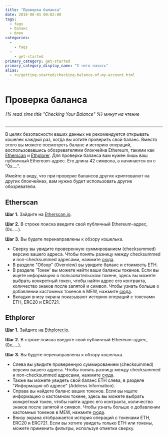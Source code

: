 ```yaml
---
title: "Проверка баланса"
date: 2018-06-01 00:02:00
tags:
  - faqs
  - баланс
  - блок
categories:
  - 
    - faqs
  - 
    - get-started
primary_category: get-started
primary_category_display_name: "С чего начать"
alias:
  - ru/getting-started/checking-balance-of-my-account.html
---
```


# __Проверка баланса__
###### {% read_time title "Checking Your Balance" %} минут на чтение
***

В целях безопасности ваших данных не рекомендуется открывать кошелек каждый раз, когда вы хотите проверить свой баланс. Вместо этого вы можете посмотреть баланс и историю операций, воспользовавшись обозревателями блокчейна Ethereum, такими как [Etherscan](https://etherscan.io) и [Ethplorer](https://ethplorer.io). Для проверки баланса вам нужен лишь ваш публичный Ethereum-адрес. Его длина 42 символа, а начинается он с "0x….".

Имейте в виду, что при проверке балансов других криптовалют на других блокчейнах, вам нужно будет использовать другие обозреватели.



## __Etherscan__

**Шаг 1.** Зайдите на [Etherscan.io](https://etherscan.io).

**Шаг 2.** В строке поиска введите свой публичный Ethereum-адрес, (0x…..).

**Шаг 3.** Вы будете перенаправлены к обзору кошелька.
* Сверху вы увидите проверенную суммированием (checksummed) версию вашего адреса. Чтобы понять разницу между checksummed и non-checksummed адресами, нажмите [сюда](/@@@@@@/common-issues/not-checksummed/).
* В разделе "Обзор" (Overview) вы увидите баланс и стоимость ETH.
* В разделе 'Токен' вы можете найти ваши балансы токенов. Если вы ищете информацию о пользовательском токене, здесь вы можете выбрать конкретный токен, чтобы найти адрес его контракта, количество знаков после запятой и символ. Чтобы узнать больше о добавлении кастомных токенов в MEW, нажмите [сюда](/@@@@@@/tokens/how-to-add-custom-token/).
* Вкладки внизу экрана показывают историю операций с токенами ETH, ERC20 и ERC721.



## __Ethplorer__

**Шаг 1.** Зайдите на [Ethplorer.io](https://ethplorer.io).

**Шаг 2.** В строке поиска введите свой публичный Ethereum-адрес, (0x…..).

**Шаг 3.** Вы будете перенаправлены к обзору кошелька.

* Слева вы увидите проверенную суммированием (checksummed) версию вашего адреса. Чтобы понять разницу между checksummed и non-checksummed адресами, нажмите [сюда](/@@@@@@/common-issues/not-checksummed/).
* Также вы можете увидеть свой баланс ETH слева, в разделе "Информация об адресе" (Address Information).
* Справа вы найдете баланс ваших токенов. Если вы ищете информацию о кастомном токене, здесь вы можете выбрать конкретный токен, чтобы найти адрес его контракта, количество знаков после запятой и символ. Чтобы узнать больше о добавлении кастомных токенов в MEW, нажмите [сюда](/@@@@@@/tokens/how-to-add-custom-token/).
* Внизу экрана отображается история операций с токенами ETH, ERC20 и ERC721. Если вы хотите увидеть только ETH или токены, можете применить фильтры, используя отметки сверху.